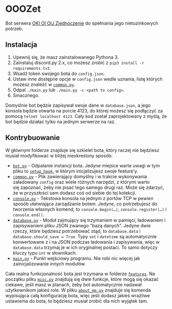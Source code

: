 # OOOZet

Bot serwera [OKI OI OIJ Zjednoczenie](https://discord.gg/AMGxG4TvDS) do spełniania jego nietuzinkowych potrzeb.

## Instalacja

1. Upewnij się, że masz zainstalowanego Pythona 3.
2. Zainstaluj discord.py 2.x, co możesz zrobić z `pip3 install -r requirements.txt`.
3. Wsadź token swojego bota do `config.json`.
4. Ustaw inne dostępne opcje w `config.json` wedle uznania, listę których możesz znaleźć w [`common.py`](common.py#L23).
5. Odpal `./main.py` lub `./main.py -c <path to config>`.
6. Smacznego.

Domyślnie bot będzie zapisywał swoje dane w `database.json`, a jego konsola będzie otwarta na porcie 4123, do której możesz się podłączyć za pomocą `telnet localhost 4123`. Cały kod został zaprojektowany z myślą, że bot będzie działać tylko na jednym serwerze na raz.

## Kontrybuowanie

W głównym folderze znajduje się szkielet bota, który raczej nie będziesz musiał modyfikować w bliżej nieokreślony sposób:
- [`bot.py`](bot.py) - Odpalanie instancji bota. Jedyne miejsce warte uwagi w tym pliku to [`setup_hook`](bot.py#L24), w którym inicjalizujesz swoje feature'y.
- [`common.py`](common.py) - Plik zawierający domyślny i w trakcie wykonywania załadowany `config` oraz wiele różnych narzędzi, z którymi warto się zapoznać, żeby nie pisać tego samego drugi raz. Może się zdarzyć, że w przyszłości sam dodasz coś od siebie do tej kolekcji.
- [`console.py`](console.py) - Tekstowa konsola na jednym z portów TCP w pewien sposób ułatwiająca zarządzanie botem. Jedyne, co potrzebujesz do tworzenia własnych komend, to `console.begin(…)`, `console.register(…)` i `console.end()`.
- [`database.py`](database.py) - Moduł zajmujący się trzymaniem w pamięci, ładowaniem i zapisywaniem pliku JSON zwanego "bazą danych". Jedyne dwie rzeczy, które będziesz potrzebować stąd, to `database.data` i `database.should_save = True`. Typy `set` i `datetime` są automatycznie konwertowane z i na JSON podczas ładowania i zapisywania, więc w `database.data` trzymaj je w ich oryginalnej postaci. To samo dotyczy kluczy typu `int` w słownikach.
- [`main.py`](main.py) - Punkt wejściowy programu. Nie robi nic więcej jak zainicjalizowanie innych modułów.

Cała realna funkcjonalność bota jest trzymana w folderze [`features`](features/). Na początku pliku [`misc.py`](features/misc.py) znajdują się dwie funkcje, które mogą się okazać ciekawe, jeśli masz w planach, żeby bot automatycznie nadawał użytkownikom jakieś role. W pliku [`about_me.py`](features/about_me.py) znajduje się komenda wypisująca całą konfigurację bota, więc jeśli dodasz jakieś wrażliwe ustawienia do bota, to będziesz musiał zrobić dla nich wyjątek tam.
